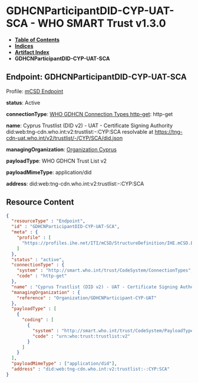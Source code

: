 # GDHCNParticipantDID-CYP-UAT-SCA - WHO SMART Trust v1.3.0

* [**Table of Contents**](toc.md)
* [**Indices**](indices.md)
* [**Artifact Index**](artifacts.md)
* **GDHCNParticipantDID-CYP-UAT-SCA**

## Endpoint: GDHCNParticipantDID-CYP-UAT-SCA

Profile: [mCSD Endpoint](https://profiles.ihe.net/ITI/mCSD/4.0.0/StructureDefinition-IHE.mCSD.Endpoint.html)

**status**: Active

**connectionType**: [WHO GDHCN Connection Types http-get](CodeSystem-ConnectionTypes.md#ConnectionTypes-http-get): http-get

**name**: Cyprus Trustlist (DID v2) - UAT - Certificate Signing Authority did:web:tng-cdn.who.int:v2:trustlist:-:CYP:SCA resolvable at https://tng-cdn-uat.who.int/v2/trustlist/-/CYP/SCA/did.json

**managingOrganization**: [Organization Cyprus](Organization-GDHCNParticipant-CYP-UAT.md)

**payloadType**: WHO GDHCN Trust List v2

**payloadMimeType**: application/did

**address**: did:web:tng-cdn.who.int:v2:trustlist:-:CYP:SCA



## Resource Content

```json
{
  "resourceType" : "Endpoint",
  "id" : "GDHCNParticipantDID-CYP-UAT-SCA",
  "meta" : {
    "profile" : [
      "https://profiles.ihe.net/ITI/mCSD/StructureDefinition/IHE.mCSD.Endpoint"
    ]
  },
  "status" : "active",
  "connectionType" : {
    "system" : "http://smart.who.int/trust/CodeSystem/ConnectionTypes",
    "code" : "http-get"
  },
  "name" : "Cyprus Trustlist (DID v2) - UAT - Certificate Signing Authority\ndid:web:tng-cdn.who.int:v2:trustlist:-:CYP:SCA\nresolvable at https://tng-cdn-uat.who.int/v2/trustlist/-/CYP/SCA/did.json",
  "managingOrganization" : {
    "reference" : "Organization/GDHCNParticipant-CYP-UAT"
  },
  "payloadType" : [
    {
      "coding" : [
        {
          "system" : "http://smart.who.int/trust/CodeSystem/PayloadTypes",
          "code" : "urn:who:trust:trustlist:v2"
        }
      ]
    }
  ],
  "payloadMimeType" : ["application/did"],
  "address" : "did:web:tng-cdn.who.int:v2:trustlist:-:CYP:SCA"
}

```
